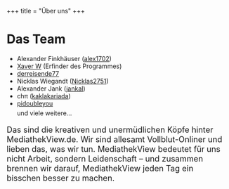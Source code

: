 +++
title = "Über uns"
+++

<div class="jumbotron">
  <h1>Das Team</h1>
  <ul>
    <li>Alexander Finkhäuser (<a href="https://github.com/alex1702" target="_blank">alex1702</a>)</li>
    <li><a href="https://github.com/xaverW" target="_blank">Xaver W</a> (Erfinder des Programmes)</li>
    <li><a href="https://github.com/derreisende77" target="_blank">derreisende77</a></li>
    <li>Nicklas Wiegandt (<a href="https://github.com/Nicklas2751" target="_blank">Nicklas2751</a>)</li>
    <li>Alexander Jank (<a href="https://github.com/jankal" target="_blank">jankal</a>)</li>
    <li>chπ (<a href="https://github.com/kaklakariada" target="_blank">kaklakariada</a>)</li>
    <li><a href="https://github.com/pidoubleyou" target="_blank">pidoubleyou</a></li>
    <li style="padding-top: 5px; list-style: none;">und viele weitere...</li>
  </ul>
  <p style="font-size: 1.3em;">
    Das sind die kreativen und unermüdlichen Köpfe hinter MediathekView.de.
    Wir sind allesamt Vollblut-Onliner und lieben das, was wir tun.
    MediathekView bedeutet für uns nicht Arbeit, sondern Leidenschaft – und
    zusammen brennen wir darauf, MediathekView jeden Tag ein bisschen
    besser zu machen.
  </p>

</div>
